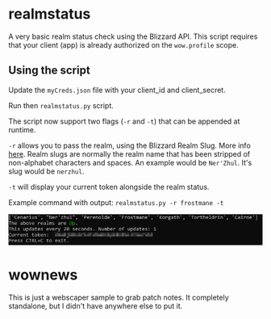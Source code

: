 # realmstatus
A very basic realm status check using the Blizzard API. This script requires that your client (app) is already authorized on the `wow.profile` scope.

## Using the script
Update the `myCreds.json` file with your client_id and client_secret.

Run then `realmstatus.py` script.

The script now support two flags (`-r` and `-t`) that can be appended at runtime.

`-r` allows you to pass the realm, using the Blizzard Realm Slug. More info [here](https://develop.battle.net/documentation/world-of-warcraft/game-data-apis?target=_blank). Realm slugs are normally the realm name that has been stripped of non-alphabet characters and spaces. An example would be `Ner'Zhul`. It's slug would be `nerzhul`.

`-t` will display your current token alongside the realm status.

Example command with output: `realmstatus.py -r frostmane -t`

![realmstatus.py Screenshot](/realmstatus.png?raw=true "realmstatus.py screenshot")

# wownews
This is just a webscaper sample to grab patch notes. It completely standalone, but I didn't have anywhere else to put it.
